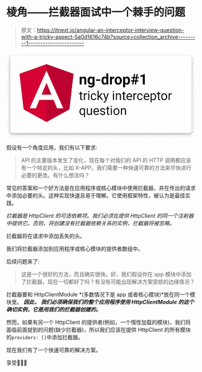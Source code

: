# 棱角——拦截器面试中一个棘手的问题

> 原文：<https://itnext.io/angular-an-interceptor-interview-question-with-a-tricky-aspect-5a0d1616c74b?source=collection_archive---------1----------------------->

![](img/18bca07763de3ce875c4f1ea0adffb29.png)

假设有一个角度应用，我们有以下要求:

> API 的主要版本发生了变化，现在每个对我们的 API 的 HTTP 调用都应该有一个特定的头，比如 X-APP。我们需要一种快速可靠的方法来尽快进行必要的更改。有什么想法吗？

常见的答案和一个好方法是在应用程序或核心模块中使用拦截器，并在传出的请求中添加必要的头。这种实现快速且易于理解。它使用框架特性，被认为是最佳实践。

*拦截器是 HttpClient 的可选依赖项。我们必须在提供 HttpClient 的同一个注射器中提供它。否则，将创建没有拦截器依赖关系的实例，拦截器将被忽略。*

拦截器将在请求中添加丢失的头。

我们将拦截器添加到应用程序或核心模块的提供者数组中。

后续问题来了:

> 这是一个很好的方法，而且确实很快。好，我们假设你在 app 模块中添加了拦截器，现在一切都好了吗？有没有可能出现解决方案受损的边缘情况？

拦截器要和 HttpClientModule *(多数情况下是 app 或者核心模块)*放在同一个模块里。 ***因此，*** ***我们必须确保我们的整个应用程序使用 HttpClientModule 的这个确切实例，它是用我们的拦截器创建的。***

然而，如果有另一个 HttpClient 的提供者(例如，一个惰性加载的模块)，我们将面临前面提到的问题(缺少拦截器)，所以我们应该在提供 HttpClient 的所有模块的`providers: []`中添加拦截器。

现在我们有了一个快速可靠的解决方案。

享受🚀🚀🚀